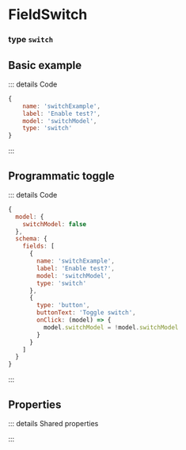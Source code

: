 # FieldSwitch

### type `switch`

<script setup>
import FieldSwitchExample from '/components/FieldSwitchExample.vue'
</script>

## Basic example
::: details Code 
```javascript
{
    name: 'switchExample',
    label: 'Enable test?',
    model: 'switchModel',
    type: 'switch'
}
```
:::
<FieldSwitchExample />

## Programmatic toggle
::: details Code
```javascript
{
  model: {
    switchModel: false
  },
  schema: {
    fields: [
      {
        name: 'switchExample',
        label: 'Enable test?',
        model: 'switchModel',
        type: 'switch'
      },
      {
        type: 'button',
        buttonText: 'Toggle switch',
        onClick: (model) => {
          model.switchModel = !model.switchModel
        }
      }
    ]
  }
}
```
:::
<FieldSwitchExample include-button/>

## Properties
::: details Shared properties
<!--@include: @/parts/shared-field-properties.md-->
:::
